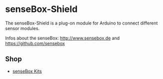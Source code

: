 # senseBox-Shield
The senseBox-Shield is a plug-on module for Arduino to connect different sensor modules.

Infos about the senseBox: http://www.sensebox.de and https://github.com/sensebox


## Shop
* [senseBox Kits](http://www.watterott.com/en/Sensors/senseBox)
